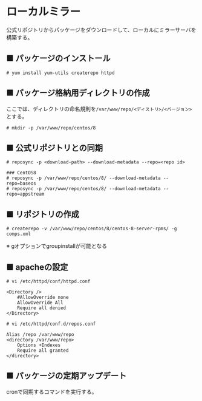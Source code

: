# ローカルミラー
公式リポジトリからパッケージをダウンロードして、ローカルにミラーサーバを構築する。

## ■ パッケージのインストール
```
# yum install yum-utils createrepo httpd
```

## ■ パッケージ格納用ディレクトリの作成
ここでは、ディレクトリの命名規則を`/var/www/repo/<ディストリ>/<バージョン>`とする。
```
# mkdir -p /var/www/repo/centos/8
```

## ■ 公式リポジトリとの同期
```
# reposync -p <download-path> --download-metadata --repo=<repo id>

### CentOS8
# reposync -p /var/www/repo/centos/8/ --download-metadata --repo=baseos
# reposync -p /var/www/repo/centos/8/ --download-metadata --repo=appstream
```

## ■ リポジトリの作成
```
# createrepo -v /var/www/repo/centos/8/centos-8-server-rpms/ -g comps.xml
```
※ gオプションでgroupinstallが可能となる

## ■ apacheの設定
```
# vi /etc/httpd/conf/httpd.conf
```
```
<Directory />
    #AllowOverride none
    AllowOverride All
    Require all denied
</Directory>
```
```
# vi /etc/httpd/conf.d/repos.conf
```
```
Alias /repo /var/www/repo
<directory /var/www/repo>
    Options +Indexes
    Require all granted
</directory>
```
## ■ パッケージの定期アップデート
cronで同期するコマンドを実行する。
